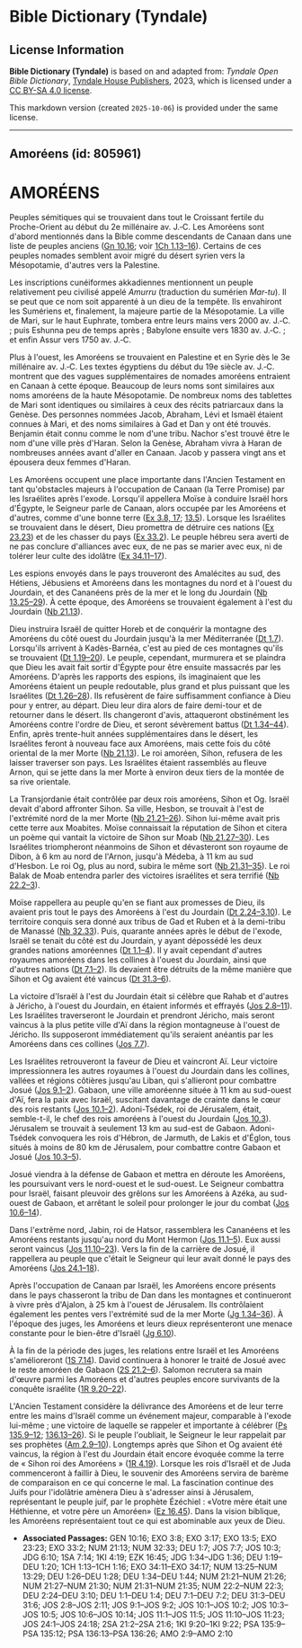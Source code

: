 # Bible Dictionary (Tyndale)

## License Information

**Bible Dictionary (Tyndale)** is based on and adapted from: _Tyndale Open Bible Dictionary_, [Tyndale House Publishers](https://tyndaleopenresources.com/), 2023, which is licensed under a [CC BY-SA 4.0 license](https://creativecommons.org/licenses/by-sa/4.0/legalcode.en).

This markdown version (created `2025-10-06`) is provided under the same license.



--------------------------------

## Amoréens (id: 805961)

AMORÉENS
========

Peuples sémitiques qui se trouvaient dans tout le Croissant fertile du Proche\-Orient au début du 2e millénaire av. J.‑C. Les Amoréens sont d'abord mentionnés dans la Bible comme descendants de Canaan dans une liste de peuples anciens ([Gn 10\.16](https://ref.ly/Gen10:16); voir [1Ch 1\.13–16](https://ref.ly/1Chr1:13-1Chr1:16)). Certains de ces peuples nomades semblent avoir migré du désert syrien vers la Mésopotamie, d'autres vers la Palestine.

Les inscriptions cunéiformes akkadiennes mentionnent un peuple relativement peu civilisé appelé *Amurru* (traduction du sumérien *Mar\-tu*). Il se peut que ce nom soit apparenté à un dieu de la tempête. Ils envahiront les Sumériens et, finalement, la majeure partie de la Mésopotamie. La ville de Mari, sur le haut Euphrate, tombera entre leurs mains vers 2000 av. J.‑C. ; puis Eshunna peu de temps après ; Babylone ensuite vers 1830 av. J.‑C. ; et enfin Assur vers 1750 av. J.‑C.

Plus à l'ouest, les Amoréens se trouvaient en Palestine et en Syrie dès le 3e millénaire av. J.‑C. Les textes égyptiens du début du 19e siècle av. J.‑C. montrent que des vagues supplémentaires de nomades amoréens entraient en Canaan à cette époque. Beaucoup de leurs noms sont similaires aux noms amoréens de la haute Mésopotamie. De nombreux noms des tablettes de Mari sont identiques ou similaires à ceux des récits patriarcaux dans la Genèse. Des personnes nommées Jacob, Abraham, Lévi et Ismaël étaient connues à Mari, et des noms similaires à Gad et Dan y ont été trouvés. Benjamin était connu comme le nom d'une tribu. Nachor s'est trouvé être le nom d'une ville près d'Haran. Selon la Genèse, Abraham vivra à Haran de nombreuses années avant d'aller en Canaan. Jacob y passera vingt ans et épousera deux femmes d'Haran.

Les Amoréens occupent une place importante dans l'Ancien Testament en tant qu'obstacles majeurs à l'occupation de Canaan (la Terre Promise) par les Israélites après l'exode. Lorsqu'il appellera Moïse à conduire Israël hors d'Égypte, le Seigneur parle de Canaan, alors occupée par les Amoréens et d'autres, comme d'une bonne terre ([Ex 3\.8, 17](https://ref.ly/Exod3:8,Exod3:17); [13\.5](https://ref.ly/Exod13:5)). Lorsque les Israélites se trouvaient dans le désert, Dieu promettra de détruire ces nations ([Ex 23\.23](https://ref.ly/Exod23:23)) et de les chasser du pays ([Ex 33\.2](https://ref.ly/Exod33:2)). Le peuple hébreu sera averti de ne pas conclure d'alliances avec eux, de ne pas se marier avec eux, ni de tolérer leur culte des idolâtre ([Ex 34\.11–17](https://ref.ly/Exod34:11-Exod34:17)).

Les espions envoyés dans le pays trouveront des Amalécites au sud, des Hétiens, Jébusiens et Amoréens dans les montagnes du nord et à l'ouest du Jourdain, et des Cananéens près de la mer et le long du Jourdain ([Nb 13\.25–29](https://ref.ly/Num13:25-Num13:29)). À cette époque, des Amoréens se trouvaient également à l'est du Jourdain ([Nb 21\.13](https://ref.ly/Num21:13)).

Dieu instruira Israël de quitter Horeb et de conquérir la montagne des Amoréens du côté ouest du Jourdain jusqu'à la mer Méditerranée ([Dt 1\.7](https://ref.ly/Deut1:7)). Lorsqu'ils arrivent à Kadès\-Barnéa, c'est au pied de ces montagnes qu'ils se trouvaient ([Dt 1\.19–20](https://ref.ly/Deut1:19-Deut1:20)). Le peuple, cependant, murmurera et se plaindra que Dieu les avait fait sortir d'Égypte pour être ensuite massacrés par les Amoréens. D'après les rapports des espions, ils imaginaient que les Amoréens étaient un peuple redoutable, plus grand et plus puissant que les Israélites ([Dt 1\.26–28](https://ref.ly/Deut1:26-Deut1:28)). Ils refusèrent de faire suffisamment confiance à Dieu pour y entrer, au départ. Dieu leur dira alors de faire demi\-tour et de retourner dans le désert. Ils changeront d'avis, attaqueront obstinément les Amoréens contre l'ordre de Dieu, et seront sévèrement battus ([Dt 1\.34–44](https://ref.ly/Deut1:34-Deut1:44)). Enfin, après trente\-huit années supplémentaires dans le désert, les Israélites feront à nouveau face aux Amoréens, mais cette fois du côté oriental de la mer Morte ([Nb 21\.13](https://ref.ly/Num21:13)). Le roi amoréen, Sihon, refusera de les laisser traverser son pays. Les Israélites étaient rassemblés au fleuve Arnon, qui se jette dans la mer Morte à environ deux tiers de la montée de sa rive orientale.

La Transjordanie était contrôlée par deux rois amoréens, Sihon et Og. Israël devait d'abord affronter Sihon. Sa ville, Hesbon, se trouvait à l'est de l'extrémité nord de la mer Morte ([Nb 21\.21–26](https://ref.ly/Num21:21-Num21:26)). Sihon lui\-même avait pris cette terre aux Moabites. Moïse connaissait la réputation de Sihon et citera un poème qui vantait la victoire de Sihon sur Moab ([Nb 21\.27–30](https://ref.ly/Num21:27-Num21:30)). Les Israélites triompheront néanmoins de Sihon et dévasteront son royaume de Dibon, à 6 km au nord de l'Arnon, jusqu'à Médeba, à 11 km au sud d'Hesbon. Le roi Og, plus au nord, subira le même sort ([Nb 21\.31–35](https://ref.ly/Num21:31-Num21:35)). Le roi Balak de Moab entendra parler des victoires israélites et sera terrifié ([Nb 22\.2–3](https://ref.ly/Num22:2-Num22:3)).

Moïse rappellera au peuple qu'en se fiant aux promesses de Dieu, ils avaient pris tout le pays des Amoréens à l'est du Jourdain ([Dt 2\.24–3\.10](https://ref.ly/Deut2:24-Deut3:10)). Le territoire conquis sera donné aux tribus de Gad et Ruben et à la demi\-tribu de Manassé ([Nb 32\.33](https://ref.ly/Num32:33)). Puis, quarante années après le début de l'exode, Israël se tenait du côté est du Jourdain, y ayant dépossédé les deux grandes nations amoréennes ([Dt 1\.1–4](https://ref.ly/Deut1:1-Deut1:4)). Il y avait cependant d'autres royaumes amoréens dans les collines à l'ouest du Jourdain, ainsi que d'autres nations ([Dt 7\.1–2](https://ref.ly/Deut7:1-Deut7:2)). Ils devaient être détruits de la même manière que Sihon et Og avaient été vaincus ([Dt 31\.3–6](https://ref.ly/Deut31:3-Deut31:6)).

La victoire d'Israël à l'est du Jourdain était si célèbre que Rahab et d'autres à Jéricho, à l'ouest du Jourdain, en étaient informés et effrayés ([Jos 2\.8–11](https://ref.ly/Josh2:8-Josh2:11)). Les Israélites traverseront le Jourdain et prendront Jéricho, mais seront vaincus à la plus petite ville d'Aï dans la région montagneuse à l'ouest de Jéricho. Ils supposeront immédiatement qu'ils seraient anéantis par les Amoréens dans ces collines ([Jos 7\.7](https://ref.ly/Josh7:7)).

Les Israélites retrouveront la faveur de Dieu et vaincront Aï. Leur victoire impressionnera les autres royaumes à l'ouest du Jourdain dans les collines, vallées et régions côtières jusqu'au Liban, qui s'allieront pour combattre Josué ([Jos 9\.1–2](https://ref.ly/Josh9:1-Josh9:2)). Gabaon, une ville amoréenne située à 11 km au sud\-ouest d'Aï, fera la paix avec Israël, suscitant davantage de crainte dans le cœur des rois restants ([Jos 10\.1–2](https://ref.ly/Josh10:1-Josh10:2)). Adoni\-Tsédek, roi de Jérusalem, était, semble\-t\-il, le chef des rois amoréens à l'ouest du Jourdain ([Jos 10\.3](https://ref.ly/Josh10:3)). Jérusalem se trouvait à seulement 13 km au sud\-est de Gabaon. Adoni\-Tsédek convoquera les rois d'Hébron, de Jarmuth, de Lakis et d'Églon, tous situés à moins de 80 km de Jérusalem, pour combattre contre Gabaon et Josué ([Jos 10\.3–5](https://ref.ly/Josh10:3-Josh10:5)).

Josué viendra à la défense de Gabaon et mettra en déroute les Amoréens, les poursuivant vers le nord\-ouest et le sud\-ouest. Le Seigneur combattra pour Israël, faisant pleuvoir des grêlons sur les Amoréens à Azéka, au sud\-ouest de Gabaon, et arrêtant le soleil pour prolonger le jour du combat ([Jos 10\.6–14](https://ref.ly/Josh10:6-Josh10:14)).

Dans l'extrême nord, Jabin, roi de Hatsor, rassemblera les Cananéens et les Amoréens restants jusqu'au nord du Mont Hermon ([Jos 11\.1–5](https://ref.ly/Josh11:1-Josh11:5)). Eux aussi seront vaincus ([Jos 11\.10–23](https://ref.ly/Josh11:10-Josh11:23)). Vers la fin de la carrière de Josué, il rappellera au peuple que c'était le Seigneur qui leur avait donné le pays des Amoréens ([Jos 24\.1–18](https://ref.ly/Josh24:1-Josh24:18)).

Après l'occupation de Canaan par Israël, les Amoréens encore présents dans le pays chasseront la tribu de Dan dans les montagnes et continueront à vivre près d'Ajalon, à 25 km à l'ouest de Jérusalem. Ils contrôlaient également les pentes vers l'extrémité sud de la mer Morte ([Jg 1\.34–36](https://ref.ly/Judg1:34-Judg1:36)). À l'époque des juges, les Amoréens et leurs dieux représenteront une menace constante pour le bien\-être d'Israël ([Jg 6\.10](https://ref.ly/Judg6:10)).

À la fin de la période des juges, les relations entre Israël et les Amoréens s'amélioreront ([1S 7\.14](https://ref.ly/1Sam7:14)). David continuera à honorer le traité de Josué avec le reste amoréen de Gabaon ([2S 21\.2–6](https://ref.ly/2Sam21:2-2Sam21:6)). Salomon recrutera sa main d'œuvre parmi les Amoréens et d'autres peuples encore survivants de la conquête israélite ([1R 9\.20–22](https://ref.ly/1Kgs9:20-1Kgs9:22)).

L'Ancien Testament considère la délivrance des Amoréens et de leur terre entre les mains d'Israël comme un événement majeur, comparable à l'exode lui\-même ; une victoire de laquelle se rappeler et importante à célébrer ([Ps 135\.9–12](https://ref.ly/Ps135:9-Ps135:12); [136\.13–26](https://ref.ly/Ps136:13-Ps136:26)). Si le peuple l'oubliait, le Seigneur le leur rappelait par ses prophètes ([Am 2\.9–10](https://ref.ly/Amos2:9-Amos2:10)). Longtemps après que Sihon et Og avaient été vaincus, la région à l'est du Jourdain était encore évoquée comme la terre de « Sihon roi des Amoréens » ([1R 4\.19](https://ref.ly/1Kgs4:19)). Lorsque les rois d'Israël et de Juda commenceront à faillir à Dieu, le souvenir des Amoréens servira de barème de comparaison en ce qui concerne le mal. La fascination continue des Juifs pour l'idolâtrie amènera Dieu à s'adresser ainsi à Jérusalem, représentant le peuple juif, par le prophète Ézéchiel : «Votre mère était une Héthienne, et votre père un Amoréen» ([Ez 16\.45](https://ref.ly/Ezek16:45)). Dans la vision biblique, les Amoréens représentaient tout ce qui est abominable aux yeux de Dieu.

* **Associated Passages:** GEN 10:16; EXO 3:8; EXO 3:17; EXO 13:5; EXO 23:23; EXO 33:2; NUM 21:13; NUM 32:33; DEU 1:7; JOS 7:7; JOS 10:3; JDG 6:10; 1SA 7:14; 1KI 4:19; EZK 16:45; JDG 1:34–JDG 1:36; DEU 1:19–DEU 1:20; 1CH 1:13–1CH 1:16; EXO 34:11–EXO 34:17; NUM 13:25–NUM 13:29; DEU 1:26–DEU 1:28; DEU 1:34–DEU 1:44; NUM 21:21–NUM 21:26; NUM 21:27–NUM 21:30; NUM 21:31–NUM 21:35; NUM 22:2–NUM 22:3; DEU 2:24–DEU 3:10; DEU 1:1–DEU 1:4; DEU 7:1–DEU 7:2; DEU 31:3–DEU 31:6; JOS 2:8–JOS 2:11; JOS 9:1–JOS 9:2; JOS 10:1–JOS 10:2; JOS 10:3–JOS 10:5; JOS 10:6–JOS 10:14; JOS 11:1–JOS 11:5; JOS 11:10–JOS 11:23; JOS 24:1–JOS 24:18; 2SA 21:2–2SA 21:6; 1KI 9:20–1KI 9:22; PSA 135:9–PSA 135:12; PSA 136:13–PSA 136:26; AMO 2:9–AMO 2:10

